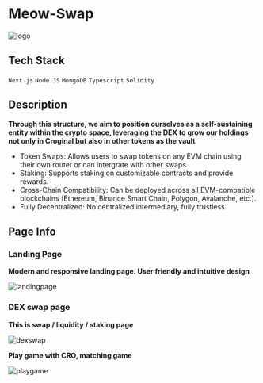 # Meow-Swap
![logo](https://github.com/user-attachments/assets/1e969a1e-02cf-4a44-818a-219022ee72bd)

## Tech Stack
`Next.js` `Node.JS` `MongoDB` `Typescript` `Solidity`

## Description
**Through this structure, we aim to position ourselves as a self-sustaining entity within the crypto space, leveraging the DEX to grow our holdings not only in Croginal but also in other tokens as the vault**
- Token Swaps: Allows users to swap tokens on any EVM chain using their own router or can intergrate with other swaps.
- Staking: Supports staking on customizable contracts and provide rewards.
- Cross-Chain Compatibility: Can be deployed across all EVM-compatible blockchains (Ethereum, Binance Smart Chain, Polygon, Avalanche, etc.).
- Fully Decentralized: No centralized intermediary, fully trustless.

## Page Info
### Landing Page
**Modern and responsive landing page. User friendly and intuitive design**

![landingpage](https://github.com/user-attachments/assets/ed1f1671-86a1-4869-a899-3c14f8e56bd1)

### DEX swap page
**This is swap / liquidity / staking page**

![dexswap](https://github.com/user-attachments/assets/95a59aad-8c86-470e-9ee5-69f56520fda6)

**Play game with CRO, matching game**

![playgame](https://github.com/user-attachments/assets/2a229f2f-edc2-417c-af34-02b847648aa7)
